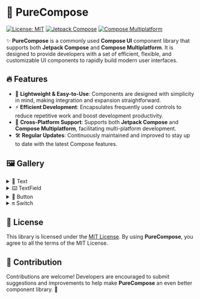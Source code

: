 # 🚀 PureCompose

[![License: MIT](https://img.shields.io/badge/License-MIT-yellow.svg?style=for-the-badge&)](LICENSE)
[![Jetpack Compose](https://img.shields.io/badge/Jetpack%20Compose-3DDC84?style=for-the-badge&logo=android&logoColor=white)](https://developer.android.com/compose)
[![Compose Multiplatform](https://img.shields.io/badge/Compose%20Multiplatform-blue?style=for-the-badge&logo=jetbrains)](https://www.jetbrains.com/compose-multiplatform)

✨ **PureCompose** is a commonly used **Compose UI** component library that supports both **Jetpack Compose** and **Compose Multiplatform**. It is designed to provide developers with a set of efficient, flexible, and customizable UI components to rapidly build modern user interfaces.  

## 🔥 Features
- 🚀 **Lightweight & Easy-to-Use**: Components are designed with simplicity in mind, making integration and expansion straightforward.
- ⚡ **Efficient Development**: Encapsulates frequently used controls to reduce repetitive work and boost development productivity.
- 📱 **Cross-Platform Support**: Supports both **Jetpack Compose** and **Compose Multiplatform**, facilitating multi-platform development.
- 🛠 **Regular Updates**: Continuously maintained and improved to stay up to date with the latest Compose features.

## 🖼️ Gallery

<details>
  <summary>📝 Text</summary></br>

  | Component | Preview | Code | Sample |
  |-----------|---------|------|--------|
  | **More coming soon...** | Stay tuned | Stay tuned | Stay tuned |

</details>

<details>
  <summary>⌨️ TextField</summary></br>

  | Component | Preview | Code | Sample |
  |-----------|---------|------|--------|
  | **More coming soon...** | Stay tuned | Stay tuned | Stay tuned |

</details>

<details>
  <summary>🔘 Button</summary></br>

  | Component | Preview | Code | Sample |
  |-----------|---------|------|--------|
  | **More coming soon...** | Stay tuned | Stay tuned | Stay tuned |

</details>

<details>
  <summary>🔛 Switch</summary></br>

  | Component | Preview | Code | Sample |
  |-----------|---------|------|--------|
  | **More coming soon...** | Stay tuned | Stay tuned | Stay tuned |

</details>

## 📜 License
This library is licensed under the [MIT License](LICENSE). By using **PureCompose**, you agree to all the terms of the MIT License.

## 🤝 Contribution
Contributions are welcome! Developers are encouraged to submit suggestions and improvements to help make **PureCompose** an even better component library. 🚀

